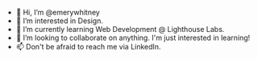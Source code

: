 - 👋 Hi, I’m @emerywhitney
- 👀 I’m interested in Design.
- 🌱 I’m currently learning Web Development @ Lighthouse Labs.
- 💞️ I’m looking to collaborate on anything. I'm just interested in learning!
- 📫 Don't be afraid to reach me via LinkedIn.

<!---
emerywhitney/emerywhitney is a ✨ special ✨ repository because its `README.md` (this file) appears on your GitHub profile.
You can click the Preview link to take a look at your changes.
--->
